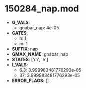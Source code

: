 # 150284_nap.mod

- **G_VALS**:
  - gnabar_nap: 4e-05
- **GATES**:
  - h: 1
  - m: 1
- **SUFFIX**: nap
- **GMAX_NAME**: gnabar_nap
- **STATES**: ['m', 'h']
- **I_VALS**:
  - 6.3: 3.999983481776293e-05
  - 37: 3.999983481776293e-05
- **ERROR_FLAGS**: []

